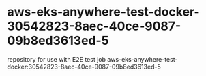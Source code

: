 # aws-eks-anywhere-test-docker-30542823-8aec-40ce-9087-09b8ed3613ed-5
repository for use with E2E test job aws-eks-anywhere-test-docker:30542823-8aec-40ce-9087-09b8ed3613ed-5

